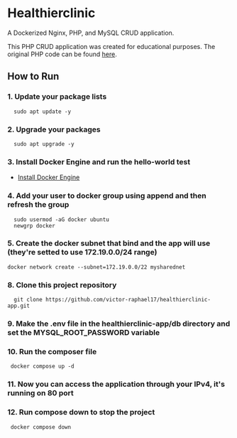 # Healthierclinic

A Dockerized Nginx, PHP, and MySQL CRUD application.

This PHP CRUD application was created for educational purposes. The original PHP code can be found [here](https://codeshack.io/crud-application-php-pdo-mysql/#packages).

## How to Run

### 1. Update your package lists
      sudo apt update -y

### 2. Upgrade your packages
      sudo apt upgrade -y

### 3. Install Docker Engine and run the hello-world test
- [Install Docker Engine](https://docs.docker.com/engine/install/)
      
### 4. Add your user to docker group using append and then refresh the group
      sudo usermod -aG docker ubuntu
      newgrp docker
      
### 5. Create the docker subnet that bind and the app will use (they're setted to use 172.19.0.0/24 range)
``` docker network create --subnet=172.19.0.0/22 mysharednet ```
      
### 8. Clone this project repository
      git clone https://github.com/victor-raphael17/healthierclinic-app.git
      
### 9. Make the **.env** file in the **healthierclinic-app/db** directory and set the **MYSQL_ROOT_PASSWORD** variable

### 10. Run the composer file
     docker compose up -d
       
### 11. Now you can access the application through your IPv4, it's running on 80 port
   
### 12. Run compose down to stop the project
     docker compose down
